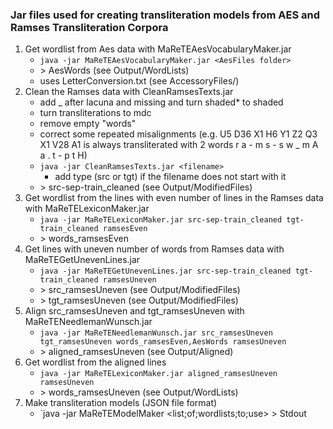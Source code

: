 ### Jar files used for creating transliteration models from AES and Ramses Transliteration Corpora

1. Get wordlist from Aes data with MaReTEAesVocabularyMaker.jar
   * `java -jar MaReTEAesVocabularyMaker.jar <AesFiles folder>`
   * \> AesWords (see Output/WordLists)
   * uses LetterConversion.txt (see AccessoryFiles/)
2. Clean the Ramses data with CleanRamsesTexts.jar
   - add _ after lacuna and missing and turn shaded* to shaded
	- turn transliterations to mdc
	- remove empty "words"
	- correct some repeated misalignments (e.g. U5 D36 X1 H6 Y1 Z2 Q3 X1 V28 A1 is always transliterated with 2 words r a - m s - s w _ m A a . t - p t H)
   * `java -jar CleanRamsesTexts.jar <filename>`
       - add type (src or tgt) if the filename does not start with it
   * \> src-sep-train_cleaned (see Output/ModifiedFiles)
3. Get wordlist from the lines with even number of lines in the Ramses data with MaReTELexiconMaker.jar
   * `java -jar MaReTELexiconMaker.jar src-sep-train_cleaned tgt-train_cleaned ramsesEven`
   * \> words_ramsesEven
4. Get lines with uneven number of words from Ramses data with MaReTEGetUnevenLines.jar
   * `java -jar MaReTEGetUnevenLines.jar src-sep-train_cleaned tgt-train_cleaned ramsesUneven`
   * \> src_ramsesUneven (see Output/ModifiedFiles)
   * \> tgt_ramsesUneven (see Output/ModifiedFiles)
5. Align src_ramsesUneven and tgt_ramsesUneven with MaReTENeedlemanWunsch.jar
   * `java -jar MaReTENeedlemanWunsch.jar src_ramsesUneven tgt_ramsesUneven words_ramsesEven,AesWords ramsesUneven`
   * \> aligned_ramsesUneven (see Output/Aligned)
6. Get wordlist from the aligned lines
   * `java -jar MaReTELexiconMaker.jar aligned_ramsesUneven ramsesUneven`
   * \> words_ramsesUneven (see Output/WordLists)
7. Make transliteration models (JSON file format)
   * `java -jar MaReTEModelMaker <list;of;wordlists;to;use> <name of model> <source of model> > Stdout
